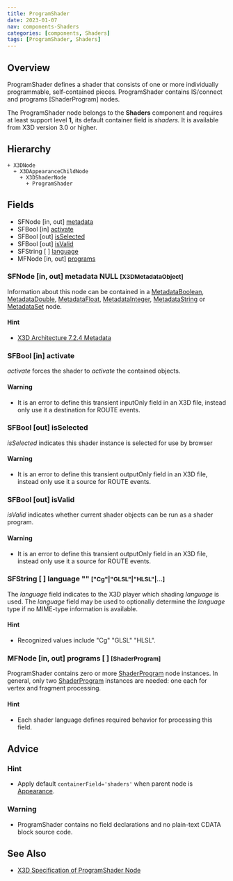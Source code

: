 ```yaml
---
title: ProgramShader
date: 2023-01-07
nav: components-Shaders
categories: [components, Shaders]
tags: [ProgramShader, Shaders]
---
```

<style>
.post h3 {
  word-spacing: 0.2em;
}
</style>

## Overview

ProgramShader defines a shader that consists of one or more individually programmable, self-contained pieces. ProgramShader contains IS/connect and programs [ShaderProgram] nodes.

The ProgramShader node belongs to the **Shaders** component and requires at least support level **1,** its default container field is *shaders.* It is available from X3D version 3.0 or higher.

## Hierarchy

```
+ X3DNode
  + X3DAppearanceChildNode
    + X3DShaderNode
      + ProgramShader
```

## Fields

- SFNode \[in, out\] [metadata](#sfnode-in-out-metadata-null-x3dmetadataobject)
- SFBool \[in\] [activate](#sfbool-in-activate)
- SFBool \[out\] [isSelected](#sfbool-out-isselected)
- SFBool \[out\] [isValid](#sfbool-out-isvalid)
- SFString \[ \] [language](#sfstring---language--cgglslhlsl)
- MFNode \[in, out\] [programs](#mfnode-in-out-programs---shaderprogram)

### SFNode [in, out] **metadata** NULL <small>[X3DMetadataObject]</small>

Information about this node can be contained in a [MetadataBoolean](/x_ite/components/core/metadataboolean/), [MetadataDouble](/x_ite/components/core/metadatadouble/), [MetadataFloat](/x_ite/components/core/metadatafloat/), [MetadataInteger](/x_ite/components/core/metadatainteger/), [MetadataString](/x_ite/components/core/metadatastring/) or [MetadataSet](/x_ite/components/core/metadataset/) node.

#### Hint

- [X3D Architecture 7.2.4 Metadata](https://www.web3d.org/specifications/X3Dv4/ISO-IEC19775-1v4-IS/Part01/components/core.html#Metadata)

### SFBool [in] **activate**

*activate* forces the shader to *activate* the contained objects.

#### Warning

- It is an error to define this transient inputOnly field in an X3D file, instead only use it a destination for ROUTE events.

### SFBool [out] **isSelected**

*isSelected* indicates this shader instance is selected for use by browser

#### Warning

- It is an error to define this transient outputOnly field in an X3D file, instead only use it a source for ROUTE events.

### SFBool [out] **isValid**

*isValid* indicates whether current shader objects can be run as a shader program.

#### Warning

- It is an error to define this transient outputOnly field in an X3D file, instead only use it a source for ROUTE events.

### SFString [ ] **language** "" <small>["Cg"|"GLSL"|"HLSL"|...]</small>

The *language* field indicates to the X3D player which shading *language* is used. The *language* field may be used to optionally determine the *language* type if no MIME-type information is available.

#### Hint

- Recognized values include "Cg" "GLSL" "HLSL".

### MFNode [in, out] **programs** [ ] <small>[ShaderProgram]</small>

ProgramShader contains zero or more [ShaderProgram](/x_ite/components/shaders/shaderprogram/) node instances. In general, only two [ShaderProgram](/x_ite/components/shaders/shaderprogram/) instances are needed: one each for vertex and fragment processing.

#### Hint

- Each shader language defines required behavior for processing this field.

## Advice

### Hint

- Apply default `containerField='shaders'` when parent node is [Appearance](/x_ite/components/shape/appearance/).

### Warning

- ProgramShader contains no field declarations and no plain-text CDATA block source code.

## See Also

- [X3D Specification of ProgramShader Node](https://www.web3d.org/documents/specifications/19775-1/V4.0/Part01/components/shaders.html#ProgramShader)
